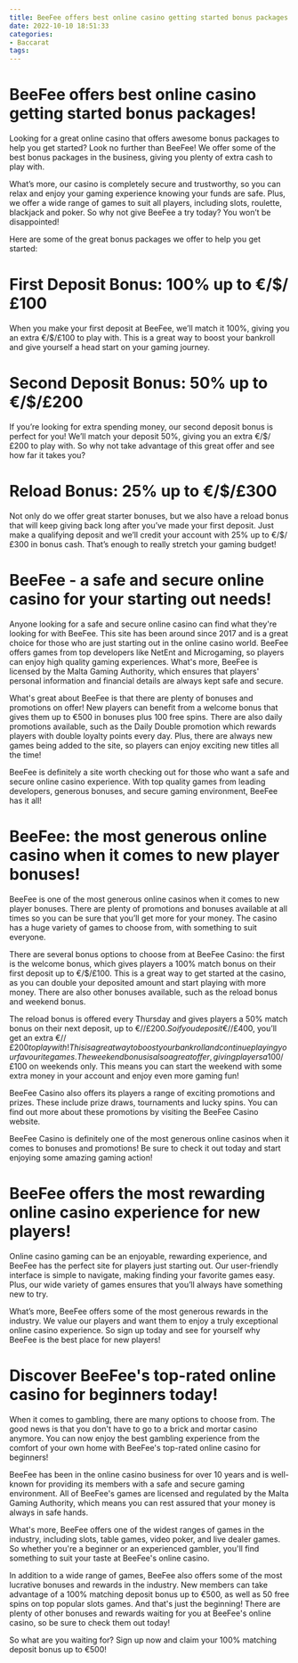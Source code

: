 ```yaml
---
title: BeeFee offers best online casino getting started bonus packages!
date: 2022-10-10 18:51:33
categories:
- Baccarat
tags:
---
```



#  BeeFee offers best online casino getting started bonus packages!

Looking for a great online casino that offers awesome bonus packages to help you get started? Look no further than BeeFee! We offer some of the best bonus packages in the business, giving you plenty of extra cash to play with.

What’s more, our casino is completely secure and trustworthy, so you can relax and enjoy your gaming experience knowing your funds are safe. Plus, we offer a wide range of games to suit all players, including slots, roulette, blackjack and poker. So why not give BeeFee a try today? You won’t be disappointed!

Here are some of the great bonus packages we offer to help you get started:

# First Deposit Bonus: 100% up to €/$/£100

When you make your first deposit at BeeFee, we’ll match it 100%, giving you an extra €/$/£100 to play with. This is a great way to boost your bankroll and give yourself a head start on your gaming journey.

# Second Deposit Bonus: 50% up to €/$/£200

If you’re looking for extra spending money, our second deposit bonus is perfect for you! We’ll match your deposit 50%, giving you an extra €/$/£200 to play with. So why not take advantage of this great offer and see how far it takes you?

# Reload Bonus: 25% up to €/$/£300

Not only do we offer great starter bonuses, but we also have a reload bonus that will keep giving back long after you’ve made your first deposit. Just make a qualifying deposit and we’ll credit your account with 25% up to €/$/£300 in bonus cash. That’s enough to really stretch your gaming budget!

#  BeeFee - a safe and secure online casino for your starting out needs!

Anyone looking for a safe and secure online casino can find what they're looking for with BeeFee. This site has been around since 2017 and is a great choice for those who are just starting out in the online casino world. BeeFee offers games from top developers like NetEnt and Microgaming, so players can enjoy high quality gaming experiences. What's more, BeeFee is licensed by the Malta Gaming Authority, which ensures that players' personal information and financial details are always kept safe and secure.

What's great about BeeFee is that there are plenty of bonuses and promotions on offer! New players can benefit from a welcome bonus that gives them up to €500 in bonuses plus 100 free spins. There are also daily promotions available, such as the Daily Double promotion which rewards players with double loyalty points every day. Plus, there are always new games being added to the site, so players can enjoy exciting new titles all the time!

BeeFee is definitely a site worth checking out for those who want a safe and secure online casino experience. With top quality games from leading developers, generous bonuses, and secure gaming environment, BeeFee has it all!

#  BeeFee: the most generous online casino when it comes to new player bonuses!

BeeFee is one of the most generous online casinos when it comes to new player bonuses. There are plenty of promotions and bonuses available at all times so you can be sure that you’ll get more for your money. The casino has a huge variety of games to choose from, with something to suit everyone.

There are several bonus options to choose from at BeeFee Casino: the first is the welcome bonus, which gives players a 100% match bonus on their first deposit up to €/$/£100. This is a great way to get started at the casino, as you can double your deposited amount and start playing with more money. There are also other bonuses available, such as the reload bonus and weekend bonus.

The reload bonus is offered every Thursday and gives players a 50% match bonus on their next deposit, up to €/$/£200. So if you deposit €/$/£400, you’ll get an extra €/$/£200 to play with! This is a great way to boost your bankroll and continue playing your favourite games. The weekend bonus is also a great offer, giving players a 100% match bonus on their first deposit up to €/$/£100 on weekends only. This means you can start the weekend with some extra money in your account and enjoy even more gaming fun!

BeeFee Casino also offers its players a range of exciting promotions and prizes. These include prize draws, tournaments and lucky spins. You can find out more about these promotions by visiting the BeeFee Casino website.

BeeFee Casino is definitely one of the most generous online casinos when it comes to bonuses and promotions! Be sure to check it out today and start enjoying some amazing gaming action!

#  BeeFee offers the most rewarding online casino experience for new players!

Online casino gaming can be an enjoyable, rewarding experience, and BeeFee has the perfect site for players just starting out. Our user-friendly interface is simple to navigate, making finding your favorite games easy. Plus, our wide variety of games ensures that you’ll always have something new to try.

What’s more, BeeFee offers some of the most generous rewards in the industry. We value our players and want them to enjoy a truly exceptional online casino experience. So sign up today and see for yourself why BeeFee is the best place for new players!

#  Discover BeeFee's top-rated online casino for beginners today!

When it comes to gambling, there are many options to choose from. The good news is that you don't have to go to a brick and mortar casino anymore. You can now enjoy the best gambling experience from the comfort of your own home with BeeFee's top-rated online casino for beginners!

BeeFee has been in the online casino business for over 10 years and is well-known for providing its members with a safe and secure gaming environment. All of BeeFee's games are licensed and regulated by the Malta Gaming Authority, which means you can rest assured that your money is always in safe hands.

What's more, BeeFee offers one of the widest ranges of games in the industry, including slots, table games, video poker, and live dealer games. So whether you're a beginner or an experienced gambler, you'll find something to suit your taste at BeeFee's online casino.

In addition to a wide range of games, BeeFee also offers some of the most lucrative bonuses and rewards in the industry. New members can take advantage of a 100% matching deposit bonus up to €500, as well as 50 free spins on top popular slots games. And that's just the beginning! There are plenty of other bonuses and rewards waiting for you at BeeFee's online casino, so be sure to check them out today!

So what are you waiting for? Sign up now and claim your 100% matching deposit bonus up to €500!